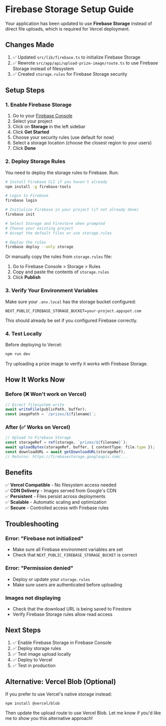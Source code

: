 # Firebase Storage Setup Guide

Your application has been updated to use **Firebase Storage** instead of direct file uploads, which is required for Vercel deployment.

## Changes Made

1. ✅ Updated `src/lib/firebase.ts` to initialize Firebase Storage
2. ✅ Rewrote `src/app/api/upload-prize-image/route.ts` to use Firebase Storage instead of filesystem
3. ✅ Created `storage.rules` for Firebase Storage security

## Setup Steps

### 1. Enable Firebase Storage

1. Go to your [Firebase Console](https://console.firebase.google.com/)
2. Select your project
3. Click on **Storage** in the left sidebar
4. Click **Get Started**
5. Choose your security rules (use default for now)
6. Select a storage location (choose the closest region to your users)
7. Click **Done**

### 2. Deploy Storage Rules

You need to deploy the storage rules to Firebase. Run:

```bash
# Install Firebase CLI if you haven't already
npm install -g firebase-tools

# Login to Firebase
firebase login

# Initialize Firebase in your project (if not already done)
firebase init

# Select Storage and Firestore when prompted
# Choose your existing project
# Accept the default files or use storage.rules

# Deploy the rules
firebase deploy --only storage
```

Or manually copy the rules from `storage.rules` file:

1. Go to Firebase Console > Storage > Rules
2. Copy and paste the contents of `storage.rules`
3. Click **Publish**

### 3. Verify Your Environment Variables

Make sure your `.env.local` has the storage bucket configured:

```env
NEXT_PUBLIC_FIREBASE_STORAGE_BUCKET=your-project.appspot.com
```

This should already be set if you configured Firebase correctly.

### 4. Test Locally

Before deploying to Vercel:

```bash
npm run dev
```

Try uploading a prize image to verify it works with Firebase Storage.

## How It Works Now

### Before (❌ Won't work on Vercel)
```typescript
// Direct filesystem write
await writeFile(publicPath, buffer);
const imagePath = `/prizes/${filename}`;
```

### After (✅ Works on Vercel)
```typescript
// Upload to Firebase Storage
const storageRef = ref(storage, `prizes/${filename}`);
await uploadBytes(storageRef, buffer, { contentType: file.type });
const downloadURL = await getDownloadURL(storageRef);
// Returns: https://firebasestorage.googleapis.com/...
```

## Benefits

✅ **Vercel Compatible** - No filesystem access needed  
✅ **CDN Delivery** - Images served from Google's CDN  
✅ **Persistent** - Files persist across deployments  
✅ **Scalable** - Automatic scaling and optimization  
✅ **Secure** - Controlled access with Firebase rules  

## Troubleshooting

### Error: "Firebase not initialized"
- Make sure all Firebase environment variables are set
- Check that `NEXT_PUBLIC_FIREBASE_STORAGE_BUCKET` is correct

### Error: "Permission denied"
- Deploy or update your `storage.rules`
- Make sure users are authenticated before uploading

### Images not displaying
- Check that the download URL is being saved to Firestore
- Verify Firebase Storage rules allow read access

## Next Steps

1. ✅ Enable Firebase Storage in Firebase Console
2. ✅ Deploy storage rules
3. ✅ Test image upload locally
4. ✅ Deploy to Vercel
5. ✅ Test in production

## Alternative: Vercel Blob (Optional)

If you prefer to use Vercel's native storage instead:

```bash
npm install @vercel/blob
```

Then update the upload route to use Vercel Blob. Let me know if you'd like me to show you this alternative approach!
